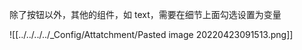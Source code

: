 除了按钮以外，其他的组件，如 text，需要在细节上面勾选设置为变量

![[../../../../_Config/Attatchment/Pasted image 20220423091513.png]]